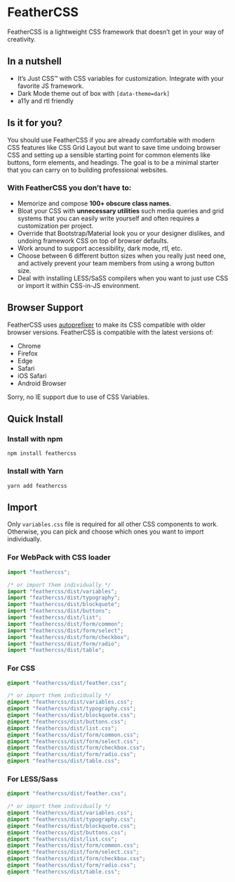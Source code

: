 # FeatherCSS

FeatherCSS is a lightweight CSS framework that doesn’t get in your way of creativity.


## In a nutshell

- It’s Just CSS™ with CSS variables for customization. Integrate with your favorite JS framework.
- Dark Mode theme out of box with ```[data-theme=dark]```
- a11y and rtl friendly



## Is it for you?

You should use FeatherCSS if you are already comfortable with modern CSS features like CSS Grid Layout but want to save time undoing browser CSS and setting up a sensible starting point for common elements like buttons, form elements, and headings. The goal is to be a minimal starter that you can carry on to building professional websites.



### With FeatherCSS you don’t have to:

- Memorize and compose **100+ obscure class names**.
- Bloat your CSS with **unnecessary utilities** such media queries and grid systems that you can easily write yourself and often requires a customization per project.
- Override that Bootstrap/Material look you or your designer dislikes, and undoing framework CSS on top of browser defaults.
- Work around to support accessibility, dark mode, rtl, etc.
- Choose between 6 different button sizes when you really just need one, and actively prevent your team members from using a wrong button size.
- Deal with installing LESS/SaSS compilers when you want to just use CSS or import it within CSS-in-JS environment.


## Browser Support

FeatherCSS uses [autoprefixer](https://github.com/postcss/autoprefixer) to make its CSS compatible with older browser versions. FeatherCSS is compatible with the latest versions of:

- Chrome
- Firefox
- Edge
- Safari
- iOS Safari
- Android Browser

Sorry, no IE support due to use of CSS Variables.



## Quick Install

### Install with npm

```shell
npm install feathercss
```

### Install with Yarn

```shell
yarn add feathercss
```

## Import

Only ```variables.css``` file is required for all other CSS components to work. Otherwise, you can pick and choose which ones you want to import individually.


### For WebPack with CSS loader

```javascript
import "feathercss";

/* or import them individually */
import "feathercss/dist/variables";
import "feathercss/dist/typography";
import "feathercss/dist/blockquote";
import "feathercss/dist/buttons";
import "feathercss/dist/list";
import "feathercss/dist/form/common";
import "feathercss/dist/form/select";
import "feathercss/dist/form/checkbox";
import "feathercss/dist/form/radio";
import "feathercss/dist/table";
```


### For CSS

```css
@import "feathercss/dist/feather.css";

/* or import them individually */
@import "feathercss/dist/variables.css";
@import "feathercss/dist/typography.css";
@import "feathercss/dist/blockquote.css";
@import "feathercss/dist/buttons.css";
@import "feathercss/dist/list.css";
@import "feathercss/dist/form/common.css";
@import "feathercss/dist/form/select.css";
@import "feathercss/dist/form/checkbox.css";
@import "feathercss/dist/form/radio.css";
@import "feathercss/dist/table.css";
```

### For LESS/Sass

```css
@import "feathercss/dist/feather.css";

/* or import them individually */
@import "feathercss/dist/variables.css";
@import "feathercss/dist/typography.css";
@import "feathercss/dist/blockquote.css";
@import "feathercss/dist/buttons.css";
@import "feathercss/dist/list.css";
@import "feathercss/dist/form/common.css";
@import "feathercss/dist/form/select.css";
@import "feathercss/dist/form/checkbox.css";
@import "feathercss/dist/form/radio.css";
@import "feathercss/dist/table.css";
```
